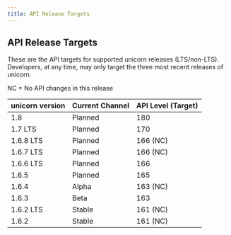 ```yaml
---
title: API Release Targets
---
```

## API Release Targets
These are the API targets for supported unicorn releases (LTS/non-LTS). Developers, at any time, may only target the three most recent releases of unicorn.

NC = No API changes in this release

| unicorn version | Current Channel | API Level (Target) |
|-----------------|-----------------|--------------------|
| 1.8 | Planned | 180 |
| 1.7 LTS | Planned | 170 | 
| 1.6.8 LTS | Planned | 166 (NC) |
| 1.6.7 LTS | Planned | 166 (NC) |
| 1.6.6 LTS | Planned | 166 |
| 1.6.5 | Planned | 165 |
| 1.6.4 | Alpha | 163 (NC) |
| 1.6.3 | Beta | 163 |
| 1.6.2 LTS | Stable | 161 (NC) |
| 1.6.2 | Stable | 161 (NC) |

